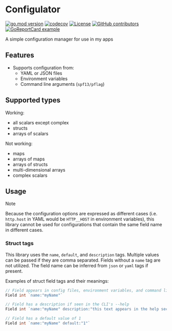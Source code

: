 # Configulator

[![go.mod version](https://img.shields.io/github/go-mod/go-version/USA-RedDragon/configulator.svg)](https://github.com/USA-RedDragon/configulator) [![codecov](https://codecov.io/gh/USA-RedDragon/configulator/graph/badge.svg?token=AhUJaQtw9R)](https://codecov.io/gh/USA-RedDragon/configulator) [![License](https://badgen.net/github/license/USA-RedDragon/configulator)](https://github.com/USA-RedDragon/configulator/blob/main/LICENSE) [![GitHub contributors](https://badgen.net/github/contributors/USA-RedDragon/configulator)](https://github.com/USA-RedDragon/configulator/graphs/contributors/) [![GoReportCard example](https://goreportcard.com/badge/github.com/USA-RedDragon/configulator)](https://goreportcard.com/report/github.com/USA-RedDragon/configulator)

A simple configuration manager for use in my apps

## Features

- Supports configuration from:
  - YAML or JSON files
  - Environment variables
  - Command line arguments (`spf13/pflag`)

## Supported types

Working:

- all scalars except complex
- structs
- arrays of scalars

Not working:

- maps
- arrays of maps
- arrays of structs
- multi-dimensional arrays
- complex scalars

## Usage

> [!NOTE]
Because the configuration options are expressed as different cases (i.e. `http.host` in YAML would be `HTTP__HOST` in environment variables), this library cannot be used for configurations that contain the same field name in different cases.

### Struct tags

This library uses the `name`, `default`, and `description` tags. Multiple values can be passed if they are comma separated. Fields without a `name` tag are not utilized. The field name can be inferred from `json` or `yaml` tags if present.

Examples of struct field tags and their meanings:

```go
// Field appears in config files, environment variables, and command line arguments as key "myName".
Field int `name:"myName"`

// Field has a description if seen in the CLI's --help
Field int `name:"myName" description:"this text appears in the help section of the CLI"`

// Field has a default value of 1
Field int `name:"myName" default:"1"`
```
